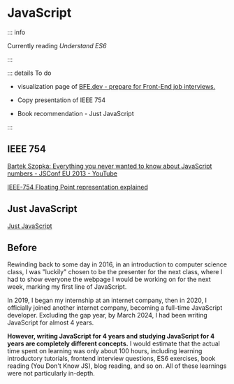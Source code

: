 # JavaScript <Tag variant='brand' value='122 h' />

::: info

Currently reading _Understand ES6_

:::

::: details To do

- visualization page of [BFE.dev - prepare for Front-End job interviews.](https://bigfrontend.dev/)

- Copy presentation of IEEE 754

- Book recommendation - Just JavaScript

:::

## IEEE 754 <Tag value="2 h" />

<Timestamp value="March 11, 2024" />

[Bartek Szopka: Everything you never wanted to know about JavaScript numbers - JSConf EU 2013 - YouTube](https://www.youtube.com/watch?v=MqHDDtVYJRI)

[IEEE-754 Floating Point representation explained](https://bartaz.github.io/ieee754-visualization/)

## Just JavaScript <Tag value='20 h' />

<Timestamp value="June, 2023" />

[Just JavaScript](https://justjavascript.com/)

## Before <Tag value="100 h" />

Rewinding back to some day in 2016, in an introduction to computer science class, I was "luckily" chosen to be the presenter for the next class, where I had to show everyone the webpage I would be working on for the next week, marking my first line of JavaScript.

In 2019, I began my internship at an internet company, then in 2020, I officially joined another internet company, becoming a full-time JavaScript developer. Excluding the gap year, by March 2024, I had been writing JavaScript for almost 4 years.

**However, writing JavaScript for 4 years and studying JavaScript for 4 years are completely different concepts.** I would estimate that the actual time spent on learning was only about 100 hours, including learning introductory tutorials, frontend interview questions, ES6 exercises, book reading (You Don't Know JS), blog reading, and so on. All of these learnings were not particularly in-depth.
